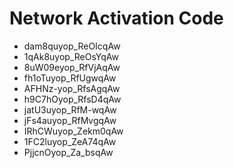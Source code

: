# Network Activation Code
* dam8quyop_ReOIcqAw
* 1qAk8uyop_ReOsYqAw
* 8uW09eyop_RfVjAqAw
* fh1oTuyop_RfUgwqAw
* AFHNz-yop_RfsAgqAw
* h9C7hOyop_RfsD4qAw
* jatU3uyop_RfM-wqAw
* jFs4auyop_RfMvgqAw
* IRhCWuyop_Zekm0qAw
* 1FC2luyop_ZeA74qAw
* PjjcnOyop_Za_bsqAw